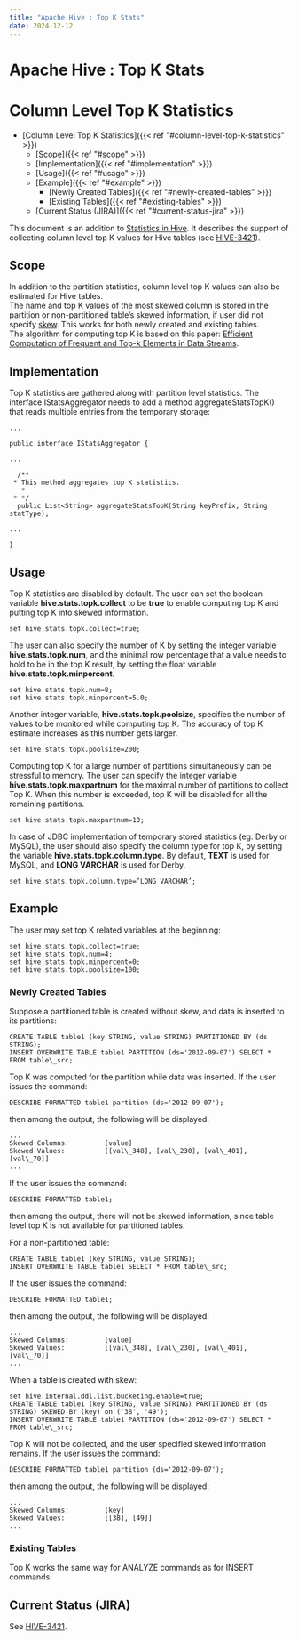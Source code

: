 ```yaml
---
title: "Apache Hive : Top K Stats"
date: 2024-12-12
---
```


# Apache Hive : Top K Stats

# Column Level Top K Statistics

* [Column Level Top K Statistics]({{< ref "#column-level-top-k-statistics" >}})
	+ [Scope]({{< ref "#scope" >}})
	+ [Implementation]({{< ref "#implementation" >}})
	+ [Usage]({{< ref "#usage" >}})
	+ [Example]({{< ref "#example" >}})
		- [Newly Created Tables]({{< ref "#newly-created-tables" >}})
		- [Existing Tables]({{< ref "#existing-tables" >}})
	+ [Current Status (JIRA)]({{< ref "#current-status-jira" >}})

This document is an addition to [Statistics in Hive](https://cwiki.apache.org/confluence/display/Hive/StatsDev). It describes the support of collecting column level top K values for Hive tables (see [HIVE-3421](https://issues.apache.org/jira/browse/HIVE-3421)).

## Scope

In addition to the partition statistics, column level top K values can also be estimated for Hive tables.  
 The name and top K values of the most skewed column is stored in the partition or non-partitioned table’s skewed information, if user did not specify [skew](https://cwiki.apache.org/confluence/display/Hive/ListBucketing). This works for both newly created and existing tables.  
 The algorithm for computing top K is based on this paper: [Efficient Computation of Frequent and Top-k Elements in Data Streams](http://citeseerx.ist.psu.edu/viewdoc/download?doi=10.1.1.114.9563&rep=rep1&type=pdf).

## Implementation

Top K statistics are gathered along with partition level statistics. The interface IStatsAggregator needs to add a method aggregateStatsTopK() that reads multiple entries from the temporary storage:

```
...

public interface IStatsAggregator {

...

  /**
 * This method aggregates top K statistics.
   *
 * */
  public List<String> aggregateStatsTopK(String keyPrefix, String statType);

...

}

```

## Usage

Top K statistics are disabled by default. The user can set the boolean variable **hive.stats.topk.collect** to be **true** to enable computing top K and putting top K into skewed information.

```
set hive.stats.topk.collect=true;

```

The user can also specify the number of K by setting the integer variable **hive.stats.topk.num**, and the minimal row percentage that a value needs to hold to be in the top K result, by setting the float variable **hive.stats.topk.minpercent**.

```
set hive.stats.topk.num=8;
set hive.stats.topk.minpercent=5.0;

```

Another integer variable, **hive.stats.topk.poolsize**, specifies the number of values to be monitored while computing top K. The accuracy of top K estimate increases as this number gets larger.

```
set hive.stats.topk.poolsize=200;

```

Computing top K for a large number of partitions simultaneously can be stressful to memory. The user can specify the integer variable **hive.stats.topk.maxpartnum** for the maximal number of partitions to collect Top K. When this number is exceeded, top K will be disabled for all the remaining partitions.

```
set hive.stats.topk.maxpartnum=10;

```

In case of JDBC implementation of temporary stored statistics (eg. Derby or MySQL), the user should also specify the column type for top K, by setting the variable **hive.stats.topk.column.type**. By default, **TEXT** is used for MySQL, and **LONG VARCHAR** is used for Derby.

```
set hive.stats.topk.column.type=’LONG VARCHAR’;

```

## Example

The user may set top K related variables at the beginning:

```
set hive.stats.topk.collect=true;
set hive.stats.topk.num=4;
set hive.stats.topk.minpercent=0;
set hive.stats.topk.poolsize=100;

```

### Newly Created Tables

Suppose a partitioned table is created without skew, and data is inserted to its partitions:

```
CREATE TABLE table1 (key STRING, value STRING) PARTITIONED BY (ds STRING);
INSERT OVERWRITE TABLE table1 PARTITION (ds='2012-09-07') SELECT * FROM table\_src;

```

Top K was computed for the partition while data was inserted. If the user issues the command:

```
DESCRIBE FORMATTED table1 partition (ds='2012-09-07');

```

then among the output, the following will be displayed:

```
...
Skewed Columns:         [value]                  
Skewed Values:          [[val\_348], [val\_230], [val\_401], [val\_70]]      
...

```

If the user issues the command:

```
DESCRIBE FORMATTED table1;

```

then among the output, there will not be skewed information, since table level top K is not available for partitioned tables.

For a non-partitioned table:

```
CREATE TABLE table1 (key STRING, value STRING);
INSERT OVERWRITE TABLE table1 SELECT * FROM table\_src;

```

If the user issues the command:

```
DESCRIBE FORMATTED table1;

```

then among the output, the following will be displayed:

```
...
Skewed Columns:         [value]                  
Skewed Values:          [[val\_348], [val\_230], [val\_401], [val\_70]]      
...

```

When a table is created with skew:

```
set hive.internal.ddl.list.bucketing.enable=true;
CREATE TABLE table1 (key STRING, value STRING) PARTITIONED BY (ds STRING) SKEWED BY (key) on ('38', '49');
INSERT OVERWRITE TABLE table1 PARTITION (ds='2012-09-07') SELECT * FROM table\_src;

```

Top K will not be collected, and the user specified skewed information remains. If the user issues the command:

```
DESCRIBE FORMATTED table1 partition (ds='2012-09-07');

```

then among the output, the following will be displayed:

```
...
Skewed Columns:         [key]                    
Skewed Values:          [[38], [49]]   
...

```

### Existing Tables

Top K works the same way for ANALYZE commands as for INSERT commands.

## Current Status (JIRA)

See [HIVE-3421](https://issues.apache.org/jira/browse/HIVE-3421).

 

 

